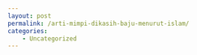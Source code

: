 ```yaml
---
layout: post
permalink: /arti-mimpi-dikasih-baju-menurut-islam/
categories:
    - Uncategorized
---
```


